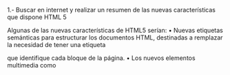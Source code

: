 1.- Buscar en internet y realizar un resumen de las nuevas características que dispone HTML 5

Algunas de las nuevas características de HTML5 serían:
•	Nuevas etiquetas semánticas para estructurar los documentos HTML, destinadas a remplazar la necesidad de tener una etiqueta <div> que identifique cada bloque de la página.
•	Los nuevos elementos multimedia como <audio> y <video>.
•	La integración de gráficos vectoriales escalables (SVG) en sustitución de los genéricos <object>, y un nuevo elemento <canvas> que nos permite dibujar en él.
•	El cambio, redefinición o estandarización de algunos elementos, como <a>, <cite> o <menu>.
•	MathML para fórmulas matemáticas.

Lo primero que notarás es que el ‘doctype’ es mucho más sencillo que en versiones anteriores de HTML:
<!DOCTYPE html>

 Algunos elementos de HTML5 nuevos son:
•	<header> (cabecera): Se utiliza para contener la cabecera de un sitio.
•	<footer> (pie de página): Contiene el pie de página de un sitio.
•	<nav>: Contiene la funcionalidad de navegación para la página.
•	<article> (artículo): Contiene una pieza independiente de contenido, que tendría sentido sindicar como elemento RSS como, por ejemplo, una noticia.
•	<section> (sección): Se utiliza bien para agrupar artículos en diferentes temas, bien para definir las diferentes secciones de un solo artículo.
•	<time> (hora): se usa para marcar tiempos y fechas.
•	<aside> (aparte): Define un bloque de contenido relacionado con el contenido principal que lo rodea, pero que no es esencial para el flujo del mismo.
•	<hgroup> (heading group, o grupo de encabezados): Se utiliza para incluir más de un encabezado si quieres que cuente como un único encabezado en la estructura de encabezado de la página.
•	<figure> y <figcaption> (figura y cita de figura): Se usan para encapsular una figura como un único elemento y contener el título de la figura, respectivamente.
